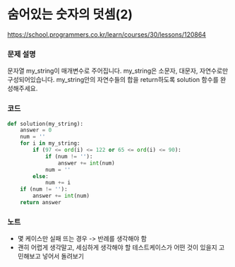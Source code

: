 # 숨어있는 숫자의 덧셈(2)
https://school.programmers.co.kr/learn/courses/30/lessons/120864

### 문제 설명
문자열 my_string이 매개변수로 주어집니다. my_string은 소문자, 대문자, 자연수로만 구성되어있습니다. my_string안의 자연수들의 합을 return하도록 solution 함수를 완성해주세요.

### 코드
```python
def solution(my_string):
    answer = 0
    num = ''
    for i in my_string:
        if (97 <= ord(i) <= 122 or 65 <= ord(i) <= 90):
            if (num != ''):
                answer += int(num)
            num = ''
        else:
            num += i
    if (num != ''):
        answer += int(num)
    return answer
```

### 노트
- 몇 케이스만 실패 뜨는 경우 -> 반례를 생각해야 함
- 괜히 어렵게 생각말고, 세심하게 생각해야 할 테스트케이스가 어떤 것이 있을지 고민해보고 넣어서 돌려보기